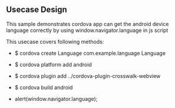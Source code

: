 ## Usecase Design

This sample demonstrates cordova app can get the android device language correctly by using window.navigator.language in js script

This usecase covers following methods:

* $ cordova create Language com.example.language Language

* $ cordova platform add android

* $ cordova plugin add ../cordova-plugin-crosswalk-webview

* $ cordova build android

* alert(window.navigator.language);
